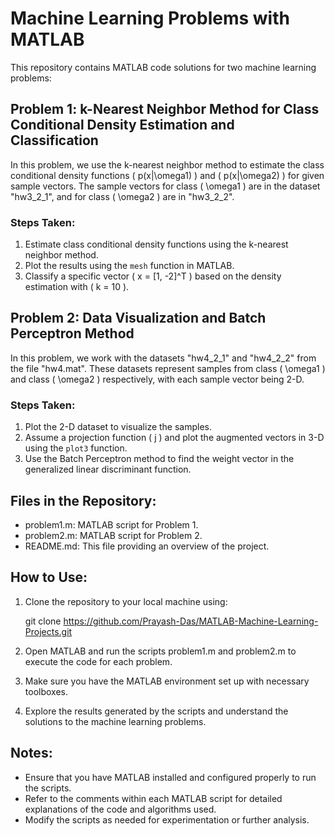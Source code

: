 # Machine Learning Problems with MATLAB

This repository contains MATLAB code solutions for two machine learning problems:

## Problem 1: k-Nearest Neighbor Method for Class Conditional Density Estimation and Classification

In this problem, we use the k-nearest neighbor method to estimate the class conditional density functions \( p(x|\omega1) \) and \( p(x|\omega2) \) for given sample vectors. The sample vectors for class \( \omega1 \) are in the dataset "hw3_2_1", and for class \( \omega2 \) are in "hw3_2_2".

### Steps Taken:
1. Estimate class conditional density functions using the k-nearest neighbor method.
2. Plot the results using the `mesh` function in MATLAB.
3. Classify a specific vector \( x = [1, -2]^T \) based on the density estimation with \( k = 10 \).

## Problem 2: Data Visualization and Batch Perceptron Method

In this problem, we work with the datasets "hw4_2_1" and "hw4_2_2" from the file "hw4.mat". These datasets represent samples from class \( \omega1 \) and class \( \omega2 \) respectively, with each sample vector being 2-D.

### Steps Taken:
1. Plot the 2-D dataset to visualize the samples.
2. Assume a projection function \( j \) and plot the augmented vectors in 3-D using the `plot3` function.
3. Use the Batch Perceptron method to find the weight vector in the generalized linear discriminant function.

## Files in the Repository:

- problem1.m: MATLAB script for Problem 1.
- problem2.m: MATLAB script for Problem 2.
- README.md: This file providing an overview of the project.

## How to Use:

1. Clone the repository to your local machine using:
   
   git clone https://github.com/Prayash-Das/MATLAB-Machine-Learning-Projects.git
   
2. Open MATLAB and run the scripts problem1.m and problem2.m to execute the code for each problem.
3. Make sure you have the MATLAB environment set up with necessary toolboxes.
4. Explore the results generated by the scripts and understand the solutions to the machine learning problems.

## Notes:

- Ensure that you have MATLAB installed and configured properly to run the scripts.
- Refer to the comments within each MATLAB script for detailed explanations of the code and algorithms used.
- Modify the scripts as needed for experimentation or further analysis.
